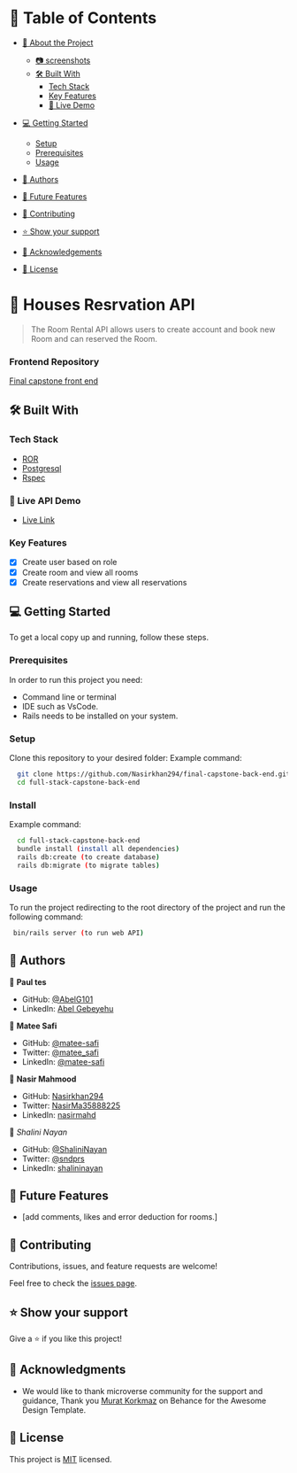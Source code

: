<a name="readme-top"></a>

# 📗 Table of Contents

- [📖 About the Project](#about-project)
  - [:camera: screenshots](#screenshots)
  - [🛠 Built With](#built-with)
    - [Tech Stack](#tech-stack)
    - [Key Features](#key-features)
    - [🚀 Live Demo](#live-demo)
- [💻 Getting Started](#getting-started)
  - [Setup](#setup)
  - [Prerequisites](#prerequisites)
  - [Usage](#usage)
- [👥 Authors](#authors)
- [🔭 Future Features](#future-features)
- [🤝 Contributing](#contributing)
- [⭐️ Show your support](#support)
- [🙏 Acknowledgements](#acknowledgements)

- [📝 License](#license)

# 🏥 Houses Resrvation API <a name="about-project"></a>

> The Room Rental API allows users to create account and book new Room and can reserved the Room.

### Frontend Repository
  <a href="https://github.com/Nasirkhan294/final-capstone-front-end.git">Final capstone front end</a>

## 🛠 Built With <a name="built-with"></a>

### Tech Stack <a name="tech-stack"></a>

- <a href="https://www.ruby-lang.org/es/">ROR</a>
- <a href="https://www.postgresql.org/">Postgresql</a>
- <a href="https://rspec.info/">Rspec</a>

### :rocket: Live API Demo <a name="live-demo"></a>

  - <a href="">Live Link</a>

### Key Features <a name="key-features"></a>

- [x] Create user based on role
- [x] Create room and view all rooms
- [x] Create reservations and view all reservations

## 💻 Getting Started <a name="getting-started"></a>

To get a local copy up and running, follow these steps.

### Prerequisites

In order to run this project you need:

- Command line or terminal
- IDE such as VsCode.
- Rails needs to be installed on your system.

### Setup

Clone this repository to your desired folder:
Example command:

```sh
  git clone https://github.com/Nasirkhan294/final-capstone-back-end.git
  cd full-stack-capstone-back-end

```

### Install

Example command:

```sh
  cd full-stack-capstone-back-end
  bundle install (install all dependencies)
  rails db:create (to create database)
  rails db:migrate (to migrate tables)

```

### Usage

To run the project redirecting to the root directory of the project and run the following command:

```sh
 bin/rails server (to run web API)

```

## 👥 Authors <a name="authors"></a>

👤 **Paul tes**

- GitHub: [@AbelG101](https://github.com/Paul-tes)
- LinkedIn: [Abel Gebeyehu](https://www.linkedin.com/in/paul-tesfaye)
  
👤 **Matee Safi**

- GitHub: [@matee-safi](https://github.com/matee-safi)
- Twitter: [@matee_safi](https://twitter.com/matee_safi)
- LinkedIn: [@matee-safi](https://www.linkedin.com/in/matee-safi/)

👤 **Nasir Mahmood**

- GitHub: [Nasirkhan294](https://github.com/Nasirkhan294)
- Twitter: [NasirMa35888225](https://twitter.com/NasirMa35888225)
- LinkedIn: [nasirmahd](https://www.linkedin.com/in/nasirmahd/)

👤 *Shalini Nayan*

- GitHub: [@ShaliniNayan](https://github.com/ShaliniNayan)
- Twitter: [@sndprs](https://twitter.com/sndprs)
- LinkedIn: [shalininayan](https://www.linkedin.com/in/shalininayan/)

## 🔭 Future Features <a name="future-features"></a>

- [add comments, likes and error deduction for rooms.]

## 🤝 Contributing <a name="contributing"></a>

Contributions, issues, and feature requests are welcome!

Feel free to check the [issues page](https://github.com/Nasirkhan294/final-capstone-back-end/issues).

## ⭐️ Show your support <a name="support"></a>

Give a ⭐️ if you like this project!

## 🙏 Acknowledgments <a name="acknowledgements"></a>

-  We would like to thank microverse community for the support and guidance, Thank you [Murat Korkmaz](https://www.behance.net/muratk)  on Behance for the Awesome Design Template.


## 📝 License <a name="license"></a>

This project is [MIT](./LICENSE) licensed.